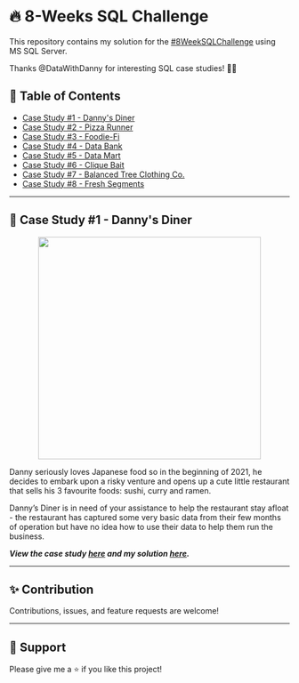 # :fire: 8-Weeks SQL Challenge

This repository contains my solution for the [#8WeekSQLChallenge](https://8weeksqlchallenge.com/) using MS SQL Server.

Thanks @DataWithDanny for interesting SQL case studies! :wave:🏻


## 📕 Table of Contents
* [Case Study #1 - Danny's Diner](https://github.com/arshirabbani/8-Weeks-SQL-Challenge#-case-study-1---dannys-diner)
* [Case Study #2 - Pizza Runner](https://github.com/arshirabbani/8-Weeks-SQL-Challenge#-case-study-2---pizza-runner)
* [Case Study #3 - Foodie-Fi](https://github.com/arshirabbani/8-Weeks-SQL-Challenge#-case-study-3---foodie-fi)
* [Case Study #4 - Data Bank](https://github.com/arshirabbani/8-Weeks-SQL-Challenge#bar_chart-case-study-4---data-bank)
* [Case Study #5 - Data Mart](https://github.com/arshirabbani/8-Weeks-SQL-Challenge#-case-study-5---data-mart)
* [Case Study #6 - Clique Bait](https://github.com/arshirabbani/8-Weeks-SQL-Challenge#-case-study-6---clique-bait)
* [Case Study #7 - Balanced Tree Clothing Co.](https://github.com/arshirabbani/8-Weeks-SQL-Challenge#tshirt-case-study-7---balanced-tree-clothing-co)
* [Case Study #8 - Fresh Segments](https://github.com/arshirabbani/8-Weeks-SQL-Challenge#-case-study-8---fresh-segments)

---
## 🍜 Case Study #1 - Danny's Diner
<p align="center">
<img src="https://github.com/arshirabbani/8-Weeks-SQL-Challenge/blob/main/IMG/1.png" align="center" width="400" height="400" >

Danny seriously loves Japanese food so in the beginning of 2021, he decides to embark upon a risky venture and opens up a cute little restaurant that sells his 3 favourite foods: sushi, curry and ramen.

Danny’s Diner is in need of your assistance to help the restaurant stay afloat - the restaurant has captured some very basic data from their few months of operation but have no idea how to use their data to help them run the business.

***View the case study [here](https://8weeksqlchallenge.com/case-study-1/) and my solution 
  [here](https://github.com/arshirabbani/8-Weeks-SQL-Challenge/tree/main/Case%20Study%20%231%20-%20Danny's%20Diner).***


---
## ✨ Contribution
Contributions, issues, and feature requests are welcome!

---
## 👏 Support
Please give me a ⭐️ if you like this project!

